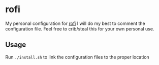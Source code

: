 # rofi

My personal configuration for [rofi](https://github.com/davatorium/rofi)
I will do my best to comment the configuration file. Feel free to crib/steal this for your own personal use.

## Usage

Run `./install.sh` to link the configuration files to the proper location
